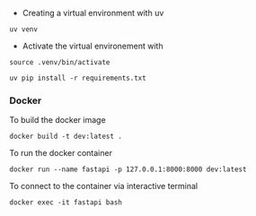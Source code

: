 - Creating a virtual environment with uv

```
uv venv
```

- Activate the virtual environement with 
```
source .venv/bin/activate
```

```
uv pip install -r requirements.txt
```

### Docker

To build the docker image
```
docker build -t dev:latest .
```

To run the docker container
```
docker run --name fastapi -p 127.0.0.1:8000:8000 dev:latest
```

To connect to the container via interactive terminal
```
docker exec -it fastapi bash
```